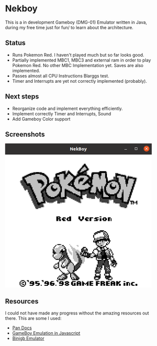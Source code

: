 # Nekboy
This is a in development Gameboy (DMG-01) Emulator written in Java, during my free time just for fun/ to learn about the architecture.

## Status
* Runs Pokemon Red. I haven't played much but so far looks good. 
* Partially implemented MBC1, MBC3 and external ram in order to play Pokemon Red. No other MBC Implementation yet. Saves are also implemented.
* Passes almost all CPU Instructions Blarggs test.
* Timer and Interrupts are yet not correctly implemented (probably).

## Next steps
* Reorganize code and implement everything efficiently. 
* Implement correctly Timer and Interrupts, Sound
* Add Gameboy Color support

## Screenshots
![Pokemon Red](imgs/pic2.png)

## Resources
I could not have made any progress without the amazing resources out there. This are some I used:
* [Pan Docs](https://gbdev.io/pandocs/)
* [GameBoy Emulation in Javascript](http://imrannazar.com/GameBoy-Emulation-in-JavaScript)
* [Binjgb Emulator](https://github.com/binji/binjgb)

